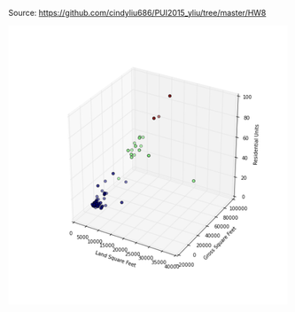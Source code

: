 Source: https://github.com/cindyliu686/PUI2015_yliu/tree/master/HW8

![alt image](https://github.com/sarangof/PUI2015_sarangof/blob/master/HW8/Plots/cluster.png)
